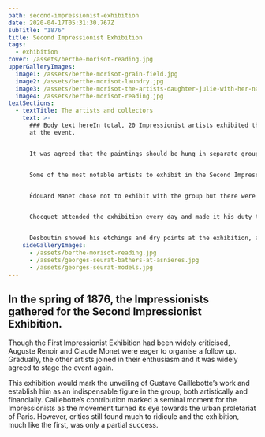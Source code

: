 ```yaml
---
path: second-impressionist-exhibition
date: 2020-04-17T05:31:30.767Z
subTitle: "1876"
title: Second Impressionist Exhibition
tags:
  - exhibition
cover: /assets/berthe-morisot-reading.jpg
upperGalleryImages:
  image1: /assets/berthe-morisot-grain-field.jpg
  image2: /assets/berthe-morisot-laundry.jpg
  image3: /assets/berthe-morisot-the-artists-daughter-julie-with-her-nanny.jpg
  image4: /assets/berthe-morisot-reading.jpg
textSections:
  - textTitle: The artists and collectors
    text: >-
      ### Body text hereIn total, 20 Impressionist artists exhibited their work
      at the event. 


      It was agreed that the paintings should be hung in separate groupings for each artist so that each individual appeared distinctly. To limit the outrage caused by the exhibition, they put the artists whose work was considered ‘easiest’ in the front rooms and the more ‘difficult’ artists in the back. This was designed to gently ease visitors into the exhibition, avoiding an assault of revolutionary work as soon as they walked in the door. Edgar Degas enlisted the help of Berthe Morisot to coordinate the hanging of the paintings.


      Some of the most notable artists to exhibit in the Second Impressionist Exhibition were Morisot, Degas and Monet. These artists were most highly praised in reviews and they each showed a large array of paintings. Morisot exhibited 19 paintings including ‘Hanging the Laundry Out to Dry’ from 1875, whilst Degas sent 24 works with ‘The Cotton Office’ and ‘In the Cafe’ among them. Meanwhile, Monet displayed 18 works, which were duly chosen to go near the front of the exhibition.


      Édouard Manet chose not to exhibit with the group but there were several newcomers, including Marcellin Desboutin and Alphonse Legros, who did. Similarly, Camille Pissarro, Renoir and Alfred Sisley also contributed works. Many pieces were further loaned by collectors such as Victor Chocquet and Jean-Baptiste Faure, a famous baritone. Faure had previously been a collector of works by Eugène Delacroix and Camille Corot among others, but on the advice of Paul Durand-Ruel, he had begun buying works by the Impressionists and Monet in particular.


      Chocquet attended the exhibition every day and made it his duty to explain and defend his paintings to the public, especially the works of Paul Cézanne. “He turned into a kind of apostle” described Théodore Duret at a later date, expending enormous energy, “in order to persuade them \[visitors] of his convictions, to make them share his admiration and pleasure. It was a thankless task”. Cézanne chose not to attend the exhibition in person or send any of the works still in his possession, instead opting to stay in L’Estaque, a village in southern France where he was working on a series of landscape paintings. 


      Desboutin showed his etchings and dry points at the exhibition, as well as at least one painting. He was also one of the models for Degas’ infamous painting ‘In the Cafe’ from 1875-76, which left visitors to the exhibition appalled due its depiction of “low vice”, as George Moore described it. By far the most exciting artist in the Second Impressionist Exhibition, however, was another largely unknown figure: Caillebotte.
    sideGalleryImages:
      - /assets/berthe-morisot-reading.jpg
      - /assets/georges-seurat-bathers-at-asnieres.jpg
      - /assets/georges-seurat-models.jpg
---
```

## In the spring of 1876, the Impressionists gathered for the Second Impressionist Exhibition. 

Though the First Impressionist Exhibition had been widely criticised, Auguste Renoir and Claude Monet were eager to organise a follow up. Gradually, the other artists joined in their enthusiasm and it was widely agreed to stage the event again.

This exhibition would mark the unveiling of Gustave Caillebotte’s work and establish him as an indispensable figure in the group, both artistically and financially. Caillebotte’s contribution marked a seminal moment for the Impressionists as the movement turned its eye towards the urban proletariat of Paris. However, critics still found much to ridicule and the exhibition, much like the first, was only a partial success.